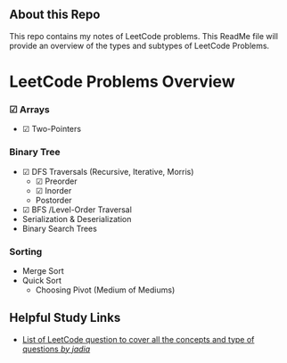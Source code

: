 ## About this Repo 
This repo contains my notes of LeetCode problems. This ReadMe file will provide an overview of the types and subtypes of LeetCode Problems.

# LeetCode Problems Overview
### ☑ Arrays
 + ☑ Two-Pointers
### Binary Tree
+ ☑ DFS Traversals (Recursive, Iterative, Morris)
    + ☑ Preorder
    + ☑ Inorder
    + Postorder
+ ☑ BFS /Level-Order Traversal
+ Serialization & Deserialization
+ Binary Search Trees

### Sorting
+ Merge Sort
+ Quick Sort
    + Choosing Pivot (Medium of Mediums)

 ## Helpful Study Links
 + [List of LeetCode question to cover all the concepts and type of questions *by 
jadia*](https://leetcode.com/discuss/general-discussion/419062/list-of-leetcode-question-to-cover-all-the-concepts-and-type-of-questions)

 
